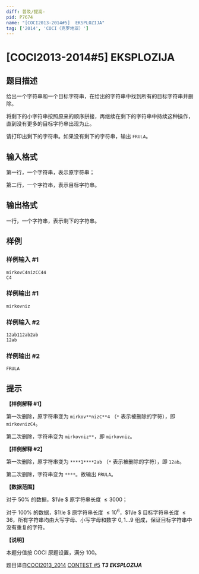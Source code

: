 ```yaml
---
diff: 普及/提高-
pid: P7674
name: "[COCI2013-2014#5]  EKSPLOZIJA"
tag: ['2014', 'COCI（克罗地亚）']
---
```

# [COCI2013-2014#5]  EKSPLOZIJA
## 题目描述

给出一个字符串和一个目标字符串，在给出的字符串中找到所有的目标字符串并删除。

将剩下的小字符串按照原来的顺序拼接，再继续在剩下的字符串中持续这种操作，直到没有更多的目标字符串出现为止。

请打印出剩下的字符串。如果没有剩下的字符串，输出 `FRULA`。
## 输入格式

第一行，一个字符串，表示原字符串；

第二行，一个字符串，表示目标字符串。
## 输出格式

一行，一个字符串，表示剩下的字符串。
## 样例

### 样例输入 #1
```
mirkovC4nizCC44
C4 
```
### 样例输出 #1
```
mirkovniz
```
### 样例输入 #2
```
12ab112ab2ab
12ab
```
### 样例输出 #2
```
FRULA
```
## 提示

**【样例解释 #1】**

第一次删除，原字符串变为 `mirkov**nizC**4` （`*` 表示被删除的字符），即 `mirkovnizC4`。

第二次删除，字符串变为 `mirkovniz**`，即 `mirkovniz`。

**【样例解释 #2】**

第一次删除，原字符串变为 `****1****2ab` （`*` 表示被删除的字符），即 `12ab`。

第二次删除，字符串变为 `****`。故输出 `FRULA`。

**【数据范围】**

对于 $50\%$ 的数据，$1\le $ 原字符串长度 $\le 3000$；

对于 $100\%$ 的数据，$1\le $ 原字符串长度 $\le 10^6$，$1\le $ 目标字符串长度 $\le 36$，所有字符串均由大写字母、小写字母和数字 $0,1...9$ 组成，保证目标字符串中没有重复的字符。

**【说明】**

本题分值按 COCI 原题设置，满分 $100$。

题目译自[COCI2013_2014](https://hsin.hr/coci/archive/2013_2014/) [CONTEST #5](https://hsin.hr/coci/archive/2013_2014/contest5_tasks.pdf) _**T3 EKSPLOZIJA**_
